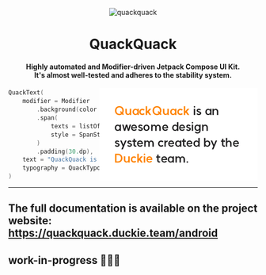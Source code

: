 <p align="center">
  <img src="https://raw.githubusercontent.com/duckie-team/quack-quack-android/main/assets/logo-icon.svg" width="25%" alt="quackquack" />
</p>
<h1 align="center">QuackQuack</h1>
<h4 align="center">Highly automated and Modifier-driven Jetpack Compose UI Kit.<br/>It's almost well-tested and adheres to the stability system.</h4>

<img src="assets/QuackTextSnapshot_ModifierSpan.png" align="right"/>

```kotlin
QuackText(
    modifier = Modifier
        .background(color = Color.White)
        .span(
            texts = listOf("QuackQuack", "Duckie"),
            style = SpanStyle(color = QuackColor.DuckieOrange.value),
        )
        .padding(30.dp),
    text = "QuackQuack is an awesome design system created by the Duckie team.",
    typography = QuackTypography.Body1,
)
```

---

## The full documentation is available on the project website: https://quackquack.duckie.team/android 

## work-in-progress 🦆🦆🦆
